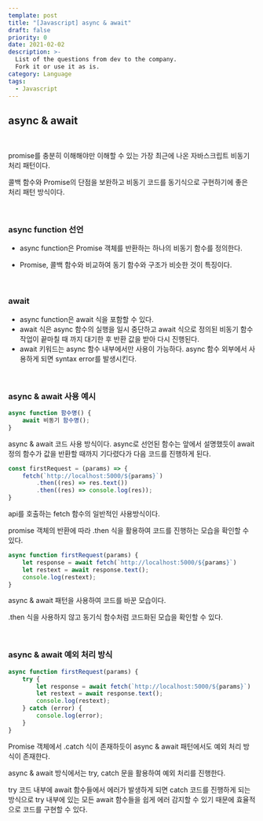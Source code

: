 ```yaml
---
template: post
title: "[Javascript] async & await"
draft: false
priority: 0
date: 2021-02-02
description: >-
  List of the questions from dev to the company.
  Fork it or use it as is.
category: Language
tags:
  - Javascript
---
```


## async & await

<br/>

promise를 충분히 이해해야만 이해할 수 있는 가장 최근에 나온 자바스크립트 비동기 처리 패턴이다.

콜백 함수와 Promise의 단점을 보완하고 비동기 코드를 동기식으로 구현하기에 좋은 처리 패턴 방식이다.

<br/>

### async function 선언

- async function은 Promise 객체를 반환하는 하나의 비동기 함수를 정의한다.

- Promise, 콜백 함수와 비교하여 동기 함수와 구조가 비슷한 것이 특징이다.

  <br/>

### await

- async function은 await 식을 포함할 수 있다.
- await 식은 async 함수의 실행을 일시 중단하고 await 식으로 정의된 비동기 함수 작업이 끝마칠 때 까지 대기한 후 반환 값을 받아 다시 진행된다.
- await 키워드는 async 함수 내부에서만 사용이 가능하다. async 함수 외부에서 사용하게 되면 syntax error를 발생시킨다.

<br/>

### async & await 사용 예시

```jsx
async function 함수명() {
	await 비동기 함수명();
}
```

async & await 코드 사용 방식이다. async로 선언된 함수는 앞에서 설명했듯이 await 정의 함수가 값을 반환할 때까지 기다렸다가 다음 코드를 진행하게 된다.

```jsx
const firstRequest = (params) => {
    fetch(`http://localhost:5000/${params}`)
        .then((res) => res.text())
        .then((res) => console.log(res));
}
```

api를 호출하는 fetch 함수의 일반적인 사용방식이다.

promise 객체의 반환에 따라 .then 식을 활용하여 코드를 진행하는 모습을 확인할 수 있다.

```jsx
async function firstRequest(params) {
    let response = await fetch(`http://localhost:5000/${params}`)
    let restext = await response.text();
    console.log(restext);
}
```

async & await 패턴을 사용하여 코드를 바꾼 모습이다.

.then 식을 사용하지 않고 동기식 함수처럼 코드화된 모습을 확인할 수 있다.

<br/>

### async & await 예외 처리 방식

```jsx
async function firstRequest(params) {
    try {
        let response = await fetch(`http://localhost:5000/${params}`)
        let restext = await response.text();
        console.log(restext);
    } catch (error) {
        console.log(error);
    }
}
```

Promise 객체에서 .catch 식이 존재하듯이 async & await 패턴에서도 예외 처리 방식이 존재한다.

async & await 방식에서는 try, catch 문을 활용하여 예외 처리를 진행한다.

try 코드 내부에 await 함수들에서 에러가 발생하게 되면 catch 코드를 진행하게 되는 방식으로 try 내부에 있는 모든 await 함수들을 쉽게 에러 감지할 수 있기 때문에 효율적으로 코드를 구현할 수 있다.

<br/>

<br/>
